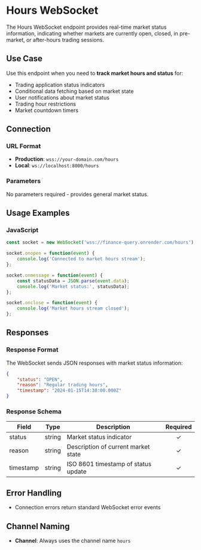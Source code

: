 # Hours WebSocket

The Hours WebSocket endpoint provides real-time market status information, indicating whether markets are currently open, closed, in pre-market, or after-hours trading sessions.

## Use Case

Use this endpoint when you need to **track market hours and status** for:

- Trading application status indicators
- Conditional data fetching based on market state
- User notifications about market status
- Trading hour restrictions
- Market countdown timers

## Connection

### URL Format
- **Production**: `wss://your-domain.com/hours`
- **Local**: `ws://localhost:8000/hours`

### Parameters
No parameters required - provides general market status.

## Usage Examples

### JavaScript

```javascript
const socket = new WebSocket('wss://finance-query.onrender.com/hours');

socket.onopen = function(event) {
    console.log('Connected to market hours stream');
};

socket.onmessage = function(event) {
    const statusData = JSON.parse(event.data);
    console.log('Market status:', statusData);
};

socket.onclose = function(event) {
    console.log('Market hours stream closed');
};
```

## Responses

### Response Format

The WebSocket sends JSON responses with market status information:

```json
{
    "status": "OPEN",
    "reason": "Regular trading hours",
    "timestamp": "2024-01-15T14:30:00.000Z"
}
```

### Response Schema

| Field     | Type   | Description                         | Required |
|-----------|--------|-------------------------------------|:--------:|
| status    | string | Market status indicator             |    ✓     |
| reason    | string | Description of current market state |    ✓     |
| timestamp | string | ISO 8601 timestamp of status update |    ✓     |

## Error Handling

- Connection errors return standard WebSocket error events

## Channel Naming

- **Channel**: Always uses the channel name `hours`
